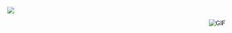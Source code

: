![](https://github.com/cypotat/cypotat/blob/main/cat_lamp.gif?raw=true)
<!-- <img align="right" alt="GIF" src="https://github.com/CyberPotat42/CyberPotat42/blob/main/kit.gif" /> -->
<img align="right" alt="GIF" src="https://github.com/cypotat/cypotat/blob/main/cat_lamp.gif" />
